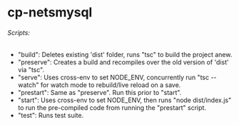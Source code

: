 # cp-netsmysql

###### Scripts:

- "build": Deletes existing 'dist' folder, runs "tsc" to build the project anew.
- "preserve": Creates a build and recompiles over the old version of 'dist' via "tsc".
- "serve": Uses cross-env to set NODE_ENV, concurrently run "tsc --watch" for watch mode to rebuild/live reload on a save.
- "prestart": Same as "preserve". Run this prior to "start".
- "start": Uses cross-env to set NODE_ENV, then runs "node dist/index.js" to run the pre-compiled code from running the "prestart" script.
- "test": Runs test suite.
